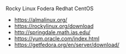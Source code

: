 Rocky Linux
Fodera
Redhat
CentOS

- https://almalinux.org/
- https://rockylinux.org/download
- http://springdale.math.ias.edu/
- https://yum.oracle.com/index.html
- https://getfedora.org/en/server/download/
